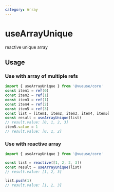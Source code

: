 ```yaml
---
category: Array
---
```


# useArrayUnique

reactive unique array

## Usage

### Use with array of multiple refs

```js
import { useArrayUnique } from '@vueuse/core'
const item1 = ref(0)
const item2 = ref(1)
const item3 = ref(1)
const item4 = ref(2)
const item5 = ref(3)
const list = [item1, item2, item3, item4, item5]
const result = useArrayUnique(list)
// result.value: [0, 1, 2, 3]
item5.value = 1
// result.value: [0, 1, 2]
```

### Use with reactive array

```js
import { useArrayUnique } from '@vueuse/core'

const list = reactive([1, 2, 2, 3])
const result = useArrayUnique(list)
// result.value: [1, 2, 3]

list.push(1)
// result.value: [1, 2, 3]
```
